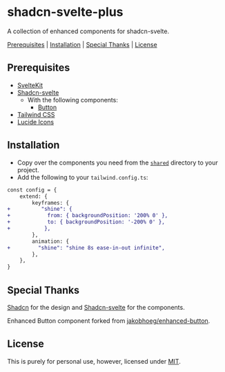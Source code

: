 # shadcn-svelte-plus

A collection of enhanced components for shadcn-svelte.

[Prerequisites](#prerequisites) | [Installation](#installation) | [Special Thanks](#special-thanks) | [License](#license)

<h2 id="prerequisites" style="font-size: 1.4rem;">Prerequisites</h2>

- [SvelteKit](https://kit.svelte.dev/)
- [Shadcn-svelte](https://www.shadcn-svelte.com/)
  - With the following components:
    - [Button](https://www.shadcn-svelte.com/docs/components/button)
- [Tailwind CSS](https://tailwindcss.com/)
- [Lucide Icons](https://lucide.dev/guide/packages/lucide-svelte)

<h2 id="installation" style="font-size: 1.4rem;">Installation</h2>

- Copy over the components you need from the [`shared`](share) directory to your project.
- Add the following to your `tailwind.config.ts`:

```diff
const config = {
    extend: {
        keyframes: {
+          "shine": {
+            from: { backgroundPosition: '200% 0' },
+            to: { backgroundPosition: '-200% 0' },
+           },
        },
        animation: {
+         "shine": "shine 8s ease-in-out infinite",
        },
    },
}
```

<h2 id="special-thanks" style="font-size: 1.4rem;">Special Thanks</h2>

[Shadcn](https://www.shadcn.com/) for the design and
[Shadcn-svelte](https://www.shadcn-svelte.com/) for the components.

Enhanced Button component forked from [jakobhoeg/enhanced-button](https://githuv.com/jakobhoeg/enhanced-button).

<h2 id="license" style="font-size: 1.4rem;">License</h2>

This is purely for personal use, however, licensed under [MIT](LICENSE).
